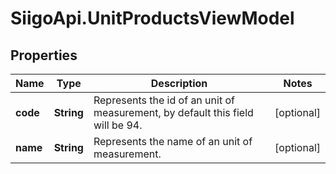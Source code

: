 # SiigoApi.UnitProductsViewModel

## Properties

Name | Type | Description | Notes
------------ | ------------- | ------------- | -------------
**code** | **String** | Represents the id of an unit of measurement, by default this field will be 94. | [optional] 
**name** | **String** | Represents the name of an unit of measurement. | [optional] 


